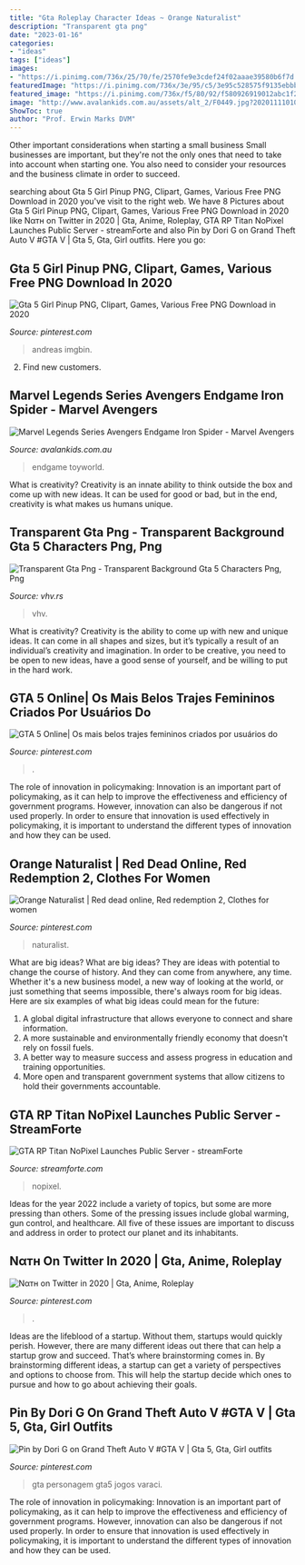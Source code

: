 ```yaml
---
title: "Gta Roleplay Character Ideas ~ Orange Naturalist"
description: "Transparent gta png"
date: "2023-01-16"
categories:
- "ideas"
tags: ["ideas"]
images:
- "https://i.pinimg.com/736x/25/70/fe/2570fe9e3cdef24f02aaae39580b6f7d.jpg"
featuredImage: "https://i.pinimg.com/736x/3e/95/c5/3e95c528575f9135ebbbd41ed750f0db.jpg"
featured_image: "https://i.pinimg.com/736x/f5/80/92/f580926919012abc1f2bb9c7eb2369cd.jpg"
image: "http://www.avalankids.com.au/assets/alt_2/F0449.jpg?20201111010307"
ShowToc: true
author: "Prof. Erwin Marks DVM"
---
```



Other important considerations when starting a small business
Small businesses are important, but they're not the only ones that need to take into account when starting one. You also need to consider your resources and the business climate in order to succeed.

	

		
searching about Gta 5 Girl Pinup PNG, Clipart, Games, Various Free PNG Download in 2020 you've visit to the right web. We have 8 Pictures about Gta 5 Girl Pinup PNG, Clipart, Games, Various Free PNG Download in 2020 like Nαтн on Twitter in 2020 | Gta, Anime, Roleplay, GTA RP Titan NoPixel Launches Public Server - streamForte and also Pin by Dori G on Grand Theft Auto V #GTA V | Gta 5, Gta, Girl outfits. Here you go:
		
    
## Gta 5 Girl Pinup PNG, Clipart, Games, Various Free PNG Download In 2020

<img loading=lazy src="https://i.pinimg.com/736x/3e/95/c5/3e95c528575f9135ebbbd41ed750f0db.jpg" onerror="this.onerror=null;this.src='https://tse1.mm.bing.net/th?id=OIP.HP2TMidqzEQ6AmdRqfMdXQAAAA&amp;pid=15.1';" alt="Gta 5 Girl Pinup PNG, Clipart, Games, Various Free PNG Download in 2020">

_Source: pinterest.com_

>andreas imgbin. 

	

2. Find new customers.

    
## Marvel Legends Series Avengers Endgame Iron Spider - Marvel Avengers

<img loading=lazy src="http://www.avalankids.com.au/assets/alt_2/F0449.jpg?20201111010307" onerror="this.onerror=null;this.src='https://tse3.mm.bing.net/th?id=OIP.LAea-vMfErSM_YKnl-TIlwHaHa&amp;pid=15.1';" alt="Marvel Legends Series Avengers Endgame Iron Spider - Marvel Avengers">

_Source: avalankids.com.au_

>endgame toyworld. 

	

What is creativity?
Creativity is an innate ability to think outside the box and come up with new ideas. It can be used for good or bad, but in the end, creativity is what makes us humans unique.

    
## Transparent Gta Png - Transparent Background Gta 5 Characters Png, Png

<img loading=lazy src="https://tl.vhv.rs/dpng/s/562-5628946_gta-v-trevor-png-png-download-gta-5.png" onerror="this.onerror=null;this.src='https://tse2.mm.bing.net/th?id=OIP.re_6SXxUapxRQqRyXvv6QwAAAA&amp;pid=15.1';" alt="Transparent Gta Png - Transparent Background Gta 5 Characters Png, Png">

_Source: vhv.rs_

>vhv. 

	

What is creativity?
Creativity is the ability to come up with new and unique ideas. It can come in all shapes and sizes, but it’s typically a result of an individual’s creativity and imagination. In order to be creative, you need to be open to new ideas, have a good sense of yourself, and be willing to put in the hard work.

    
## GTA 5 Online| Os Mais Belos Trajes Femininos Criados Por Usuários Do

<img loading=lazy src="https://i.pinimg.com/736x/25/70/fe/2570fe9e3cdef24f02aaae39580b6f7d.jpg" onerror="this.onerror=null;this.src='https://tse3.mm.bing.net/th?id=OIP.tcOdNTRJt79SO40JbQB7_wHaHa&amp;pid=15.1';" alt="GTA 5 Online| Os mais belos trajes femininos criados por usuários do">

_Source: pinterest.com_

>. 

	

The role of innovation in policymaking:
Innovation is an important part of policymaking, as it can help to improve the effectiveness and efficiency of government programs. However, innovation can also be dangerous if not used properly. In order to ensure that innovation is used effectively in policymaking, it is important to understand the different types of innovation and how they can be used.

    
## Orange Naturalist | Red Dead Online, Red Redemption 2, Clothes For Women

<img loading=lazy src="https://i.pinimg.com/736x/d2/6d/31/d26d31c2ffcb463aa7b7c16f5632bfbb.jpg" onerror="this.onerror=null;this.src='https://tse3.mm.bing.net/th?id=OIP.qI_snr_ElOfq3dQdohqMAAHaEK&amp;pid=15.1';" alt="Orange Naturalist | Red dead online, Red redemption 2, Clothes for women">

_Source: pinterest.com_

>naturalist. 

	

What are big ideas?
What are big ideas? They are ideas with potential to change the course of history. And they can come from anywhere, any time. Whether it's a new business model, a new way of looking at the world, or just something that seems impossible, there's always room for big ideas. Here are six examples of what big ideas could mean for the future:
1. A global digital infrastructure that allows everyone to connect and share information.
2. A more sustainable and environmentally friendly economy that doesn't rely on fossil fuels.
3. A better way to measure success and assess progress in education and training opportunities.
4. More open and transparent government systems that allow citizens to hold their governments accountable.

    
## GTA RP Titan NoPixel Launches Public Server - StreamForte

<img loading=lazy src="https://streamforte.com/wp-content/uploads/2021/06/GTANoPixelRoleplay-1536x864.jpg" onerror="this.onerror=null;this.src='https://tse2.mm.bing.net/th?id=OIP.o2f1DmF_pmzkNcPUST_SaAHaEK&amp;pid=15.1';" alt="GTA RP Titan NoPixel Launches Public Server - streamForte">

_Source: streamforte.com_

>nopixel. 

	

Ideas for the year 2022 include a variety of topics, but some are more pressing than others. Some of the pressing issues include global warming, gun control, and healthcare. All five of these issues are important to discuss and address in order to protect our planet and its inhabitants.

    
## Nαтн On Twitter In 2020 | Gta, Anime, Roleplay

<img loading=lazy src="https://i.pinimg.com/736x/47/1b/ef/471bef76e19abdac7655df5aaaffcecb.jpg" onerror="this.onerror=null;this.src='https://tse2.mm.bing.net/th?id=OIP.QVesXLOfUyPO8ztwXMVnNQHaGq&amp;pid=15.1';" alt="Nαтн on Twitter in 2020 | Gta, Anime, Roleplay">

_Source: pinterest.com_

>. 

	

Ideas are the lifeblood of a startup. Without them, startups would quickly perish. However, there are many different ideas out there that can help a startup grow and succeed. That’s where brainstorming comes in. By brainstorming different ideas, a startup can get a variety of perspectives and options to choose from. This will help the startup decide which ones to pursue and how to go about achieving their goals.

    
## Pin By Dori G On Grand Theft Auto V #GTA V | Gta 5, Gta, Girl Outfits

<img loading=lazy src="https://i.pinimg.com/736x/f5/80/92/f580926919012abc1f2bb9c7eb2369cd.jpg" onerror="this.onerror=null;this.src='https://tse1.mm.bing.net/th?id=OIP.7HC6ezkA5OhBpwNUdz30NQHaHa&amp;pid=15.1';" alt="Pin by Dori G on Grand Theft Auto V #GTA V | Gta 5, Gta, Girl outfits">

_Source: pinterest.com_

>gta personagem gta5 jogos varaci. 

	

The role of innovation in policymaking:
Innovation is an important part of policymaking, as it can help to improve the effectiveness and efficiency of government programs. However, innovation can also be dangerous if not used properly. In order to ensure that innovation is used effectively in policymaking, it is important to understand the different types of innovation and how they can be used.

